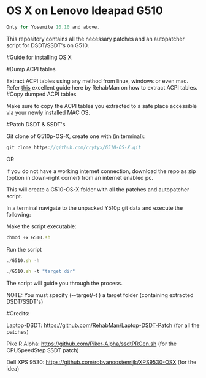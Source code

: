 # OS X on Lenovo Ideapad G510

```javascript
Only for Yosemite 10.10 and above.
```

This repository contains all the necessary patches and an autopatcher script for DSDT/SSDT's on G510.

#Guide for installing OS X

#Dump ACPI tables

Extract ACPI tables using any method from linux, windows or even mac.
Refer [this](https://github.com/RehabMan/HP-ProBook-4x30s-DSDT-Patch/wiki/How-to-patch-your-DSDT) excellent guide here by RehabMan on how to extract ACPI tables.
#Copy dumped ACPI tables

Make sure to copy the ACPI tables you extracted to a safe place accessible via your newly installed MAC OS.

#Patch DSDT & SSDT's

Git clone of G510p-OS-X, create one with (in terminal):
```javascript
git clone https://github.com/crytyx/G510-OS-X.git
```
OR 

if you do not have a working internet connection, download the repo as zip (option in down-right corner) from an internet enabled pc.

This will create a G510-OS-X folder with all the patches and autopatcher  script.

In a terminal navigate to the unpacked Y510p git data and execute the following:

Make the script executable:
```javascript
chmod +x G510.sh
```
Run the script
```javascript
./G510.sh -h
```

```javascript
./G510.sh -t "target dir"
```

The script will guide you through the process.

NOTE: You must specify (--target/-t ) a target folder (containing extracted DSDT/SSDT's)


#Credits:

Laptop-DSDT: https://github.com/RehabMan/Laptop-DSDT-Patch  (for all the patches)

Pike R Alpha: https://github.com/Piker-Alpha/ssdtPRGen.sh  (for the CPUSpeedStep SSDT patch)

Dell XPS 9530: https://github.com/robvanoostenrijk/XPS9530-OSX (for the idea)
